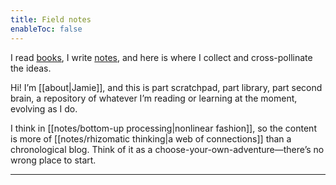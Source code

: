 ```yaml
---
title: Field notes
enableToc: false
---
```


<p class="indextitle">I read <a href="/books/" class="internal-link">books</a>, I write <a href="/notes/" class="internal-link">notes</a>, and here is where I collect and cross-pollinate the ideas.</p>

Hi! I’m [[about|Jamie]], and this is part scratchpad, part library, part second brain, a repository of whatever I’m reading or learning at the moment, evolving as I do.

I think in [[notes/bottom-up processing|nonlinear fashion]], so the content is more of [[notes/rhizomatic thinking|a web of connections]] than a chronological blog. Think of it as a choose-your-own-adventure—there’s no wrong place to start.

---
